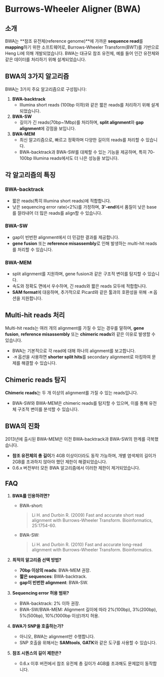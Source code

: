 # Burrows-Wheeler Aligner (BWA)

## 소개

BWA는 **참조 유전체(reference genome)**에 가까운 **sequence read**를 **mapping**하기 위한 소프트웨어로, Burrows-Wheeler Transform(BWT)를 기반으로 Heng Li에 의해 개발되었습니다. BWA는 대규모 참조 유전체, 예를 들어 인간 유전체와 같은 데이터를 처리하기 위해 설계되었습니다.

## BWA의 3가지 알고리즘

BWA는 3가지 주요 알고리즘으로 구성됩니다:

1. **BWA-backtrack**
    - Illumina short reads (100bp 이하)와 같은 짧은 reads를 처리하기 위해 설계되었습니다.
2. **BWA-SW**
    - 길이가 긴 reads(70bp~1Mbp)를 처리하며, **split alignment**와 **gap alignment**에 강점을 보입니다.
3. **BWA-MEM**
    - 최신 알고리즘으로, 빠르고 정확하며 다양한 길이의 reads를 처리할 수 있습니다.
    - BWA-backtrack과 BWA-SW를 대체할 수 있는 기능을 제공하며, 특히 70-100bp Illumina reads에서도 더 나은 성능을 보입니다.

## 각 알고리즘의 특징

### **BWA-backtrack**

- 짧은 reads(특히 Illumina short reads)에 적합합니다.
- 낮은 sequencing error rate(<2%)를 가정하며, **3'-end**에서 품질이 낮은 base를 잘라내어 더 많은 reads를 align할 수 있습니다.

### **BWA-SW**

- gap이 빈번한 alignment에서 더 민감한 결과를 제공합니다.
- **gene fusion** 또는 **reference misassembly**로 인해 발생하는 multi-hit reads를 처리할 수 있습니다.

### **BWA-MEM**

- split alignment를 지원하며, gene fusion과 같은 구조적 변이를 탐지할 수 있습니다.
- 속도와 정확도 면에서 우수하며, 긴 reads와 짧은 reads 모두에 적합합니다.
- **SAM format**에 대응하며, 추가적으로 Picard와 같은 툴과의 호환성을 위해 `-M` 옵션을 지원합니다.

## Multi-hit reads 처리

Multi-hit reads는 여러 개의 alignment를 가질 수 있는 경우를 말하며, **gene fusion**, **reference misassembly** 또는 **chimeric reads**와 같은 이유로 발생할 수 있습니다.

- BWA는 기본적으로 각 read에 대해 하나의 alignment를 보고합니다.
- `-M` 옵션을 사용하면 **shorter split hits**를 secondary alignment로 마킹하여 문제를 해결할 수 있습니다.

## Chimeric reads 탐지

**Chimeric reads**는 두 개 이상의 alignment를 가질 수 있는 reads입니다.

- BWA-SW와 BWA-MEM은 chimeric reads를 탐지할 수 있으며, 이를 통해 유전체 구조적 변이를 분석할 수 있습니다.

## BWA의 진화

2013년에 출시된 BWA-MEM은 이전 BWA-backtrack과 BWA-SW의 한계를 극복했습니다.

- **참조 유전체의 총 길이**가 4GB 이상이더라도 동작 가능하며, 개별 염색체의 길이가 2GB를 초과하지 않아야 했던 제한이 해결되었습니다.
- 0.6.x 버전부터 모든 BWA 알고리즘에서 이러한 제한이 제거되었습니다.

## FAQ

1. **BWA를 인용하려면?**
    
    - BWA-short:
        
        > Li H. and Durbin R. (2009) Fast and accurate short read alignment with Burrows-Wheeler Transform. Bioinformatics, 25:1754-60.
        
    - BWA-SW:
        
        > Li H. and Durbin R. (2010) Fast and accurate long-read alignment with Burrows-Wheeler Transform. Bioinformatics.
        
2. **최적의 알고리즘 선택 방법?**
    
    - **70bp 이상의 reads**: BWA-MEM 권장.
    - **짧은 sequences**: BWA-backtrack.
    - **gap이 빈번한 alignment**: BWA-SW.
3. **Sequencing error 허용 범위?**
    
    - BWA-backtrack: 2% 이하 권장.
    - BWA-SW/BWA-MEM: Alignment 길이에 따라 2%(100bp), 3%(200bp), 5%(500bp), 10%(1000bp 이상)까지 허용.
4. **BWA가 SNP을 호출하는가?**
    
    - 아니오, BWA는 alignment만 수행합니다.
    - SNP 호출을 위해서는 **SAMtools**, **GATK**와 같은 도구를 사용할 수 있습니다.
5. **참조 시퀀스의 길이 제한은?**
    
    - 0.6.x 이후 버전에서 참조 유전체 총 길이가 4GB를 초과해도 문제없이 동작합니다.

